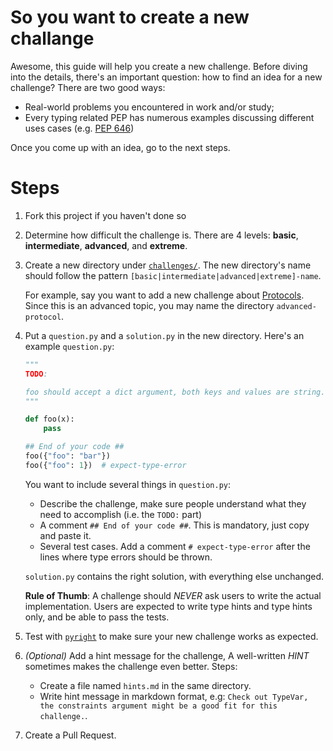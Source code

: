 # So you want to create a new challange

Awesome, this guide will help you create a new challenge. Before diving into the details, there's an important question: how to find an idea for a new challenge? There are two good ways:

- Real-world problems you encountered in work and/or study;
- Every typing related PEP has numerous examples discussing different uses cases (e.g. [PEP 646](https://peps.python.org/pep-0646/))

Once you come up with an idea, go to the next steps.

# Steps

1. Fork this project if you haven't done so

2. Determine how difficult the challenge is. There are 4 levels: **basic**, **intermediate**, **advanced**, and **extreme**.

3. Create a new directory under [`challenges/`](https://github.com/laike9m/Python-Type-Challenges/tree/main/challenges). The new directory's name should follow the pattern `[basic|intermediate|advanced|extreme]-name`.

   For example, say you want to add a new challenge about [Protocols](https://mypy.readthedocs.io/en/stable/protocols.html). Since this is an advanced topic, you may name the directory `advanced-protocol`.

4. Put a `question.py` and a `solution.py` in the new directory. Here's an example `question.py`:

   ```python
   """
   TODO:

   foo should accept a dict argument, both keys and values are string.
   """

   def foo(x):
       pass

   ## End of your code ##
   foo({"foo": "bar"})
   foo({"foo": 1})  # expect-type-error
   ```

   You want to include several things in `question.py`:
   - Describe the challenge, make sure people understand what they need to accomplish (i.e. the `TODO:` part)
   - A comment `## End of your code ##`. This is mandatory, just copy and paste it.
   - Several test cases. Add a comment `# expect-type-error` after the lines where type errors should be thrown.

   `solution.py` contains the right solution, with everything else unchanged.

   **Rule of Thumb**: A challenge should *NEVER* ask users to write the actual implementation. Users are expected to write type hints and type hints only, and be able to pass the tests.

5. Test with [`pyright`](https://microsoft.github.io/pyright/#/installation?id=command-line) to make sure your new challenge works as expected.

6. *(Optional)* Add a hint message for the challenge,
   A well-written *HINT* sometimes makes the challenge even better. Steps:
   - Create a file named `hints.md` in the same directory.
   - Write hint message in markdown format, e.g: `Check out TypeVar, the constraints argument might be a good fit for this challenge.`.

7. Create a Pull Request.
